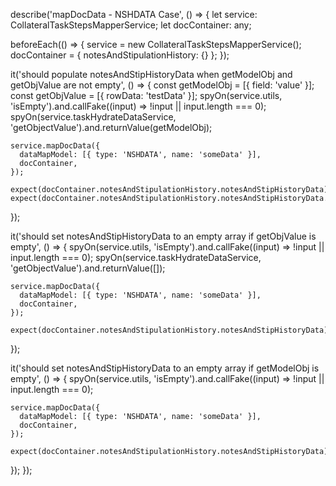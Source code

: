 describe('mapDocData - NSHDATA Case', () => {
  let service: CollateralTaskStepsMapperService;
  let docContainer: any;

  beforeEach(() => {
    service = new CollateralTaskStepsMapperService();
    docContainer = { notesAndStipulationHistory: {} };
  });

  it('should populate notesAndStipHistoryData when getModelObj and getObjValue are not empty', () => {
    const getModelObj = [{ field: 'value' }];
    const getObjValue = [{ rowData: 'testData' }];
    spyOn(service.utils, 'isEmpty').and.callFake((input) => !input || input.length === 0);
    spyOn(service.taskHydrateDataService, 'getObjectValue').and.returnValue(getModelObj);

    service.mapDocData({
      dataMapModel: [{ type: 'NSHDATA', name: 'someData' }],
      docContainer,
    });

    expect(docContainer.notesAndStipulationHistory.notesAndStipHistoryData).toBeDefined();
    expect(docContainer.notesAndStipulationHistory.notesAndStipHistoryData.length).toBeGreaterThan(0);
  });

  it('should set notesAndStipHistoryData to an empty array if getObjValue is empty', () => {
    spyOn(service.utils, 'isEmpty').and.callFake((input) => !input || input.length === 0);
    spyOn(service.taskHydrateDataService, 'getObjectValue').and.returnValue([]);

    service.mapDocData({
      dataMapModel: [{ type: 'NSHDATA', name: 'someData' }],
      docContainer,
    });

    expect(docContainer.notesAndStipulationHistory.notesAndStipHistoryData).toEqual([]);
  });

  it('should set notesAndStipHistoryData to an empty array if getModelObj is empty', () => {
    spyOn(service.utils, 'isEmpty').and.callFake((input) => !input || input.length === 0);

    service.mapDocData({
      dataMapModel: [{ type: 'NSHDATA', name: 'someData' }],
      docContainer,
    });

    expect(docContainer.notesAndStipulationHistory.notesAndStipHistoryData).toEqual([]);
  });
});

